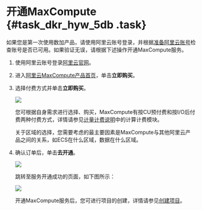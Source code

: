 # 开通MaxCompute {#task_dkr_hyw_5db .task}

如果您是第一次使用数加产品，请使用阿里云账号登录，并根据[准备阿里云账号](intl.zh-CN/准备工作/准备阿里云账号.md#)检查账号是否已可用。如果验证无误，请根据下述操作开通MaxCompute服务。

1.  使用阿里云账号登录[阿里云官网](https://account.alibabacloud.com/login/login.htm)。 
2.  进入[阿里云MaxCompute产品首页](https://www.alibabacloud.com/product/maxcompute)，单击**立即购买**。 
3.  选择付费方式并单击**立即购买**。 

    ![](http://static-aliyun-doc.oss-cn-hangzhou.aliyuncs.com/assets/img/11943/15392381951383_zh-CN.png)

    您可根据自身需求进行选择、购买，MaxCompute有按CU预付费和按I/O后付费两种付费方式，详情请参见[计量计费说明](https://www.alibabacloud.com/help/doc-detail/74873.htm)中的计算计费模块。

    关于区域的选择，您需要考虑的最主要因素是MaxCompute与其他阿里云产品之间的关系，如ECS在什么区域，数据在什么区域。

4.  确认订单后，单击**去开通**。 

    ![](http://static-aliyun-doc.oss-cn-hangzhou.aliyuncs.com/assets/img/11943/15392381951379_zh-CN.png)

    跳转至服务开通成功的页面，如下图所示：

    ![](http://static-aliyun-doc.oss-cn-hangzhou.aliyuncs.com/assets/img/11943/15392381961382_zh-CN.png)

    开通MaxCompute服务后，您可进行项目的创建，详情请参见[创建项目](intl.zh-CN/准备工作/创建项目.md#)。


